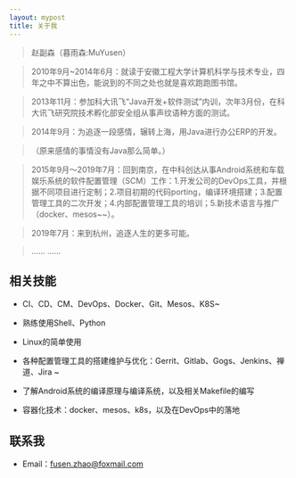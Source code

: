 ```yaml
---
layout: mypost
title: 关于我
---
```


> 赵副森（暮雨森:MuYusen）

> 2010年9月~2014年6月：就读于安徽工程大学计算机科学与技术专业，四年之中不算出色，能说到的不同之处也就是喜欢跑跑图书馆。

> 2013年11月：参加科大讯飞“Java开发+软件测试”内训，次年3月份，在科大讯飞研究院技术孵化部安全组从事声纹语种方面的测试。

> 2014年9月：为追逐一段感情，辗转上海，用Java进行办公ERP的开发。

> （原来感情的事情没有Java那么简单。）

> 2015年9月～2019年7月：回到南京，在中科创达从事Android系统和车载娱乐系统的软件配置管理（SCM）工作：1.开发公司的DevOps工具，并根据不同项目进行定制；2.项目初期的代码porting，编译环境搭建；3.配置管理工具的二次开发；4.内部配置管理工具的培训；5.新技术语言与推广（docker、mesos~~）。

> 2019年7月：来到杭州，追逐人生的更多可能。

> …… ……

## 相关技能

- CI、CD、CM、DevOps、Docker、Git、Mesos、K8S~

- 熟练使用Shell、Python

- Linux的简单使用

- 各种配置管理工具的搭建维护与优化：Gerrit、Gitlab、Gogs、Jenkins、禅道、Jira ~

- 了解Android系统的编译原理与编译系统，以及相关Makefile的编写

- 容器化技术：docker、mesos、k8s，以及在DevOps中的落地

## 联系我

+ Email：fusen.zhao@foxmail.com